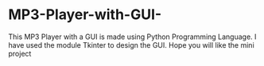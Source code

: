 # MP3-Player-with-GUI-
This MP3 Player with a GUI is made using Python Programming Language. I have used the module Tkinter to design the GUI. Hope you will like the mini project
